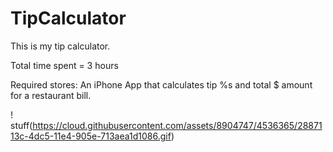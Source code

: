 TipCalculator
=============

This is my tip calculator. 

Total time spent = 3 hours

Required stores:
An iPhone App that calculates tip %s and total $ amount for a restaurant bill.


! stuff(https://cloud.githubusercontent.com/assets/8904747/4536365/2887113c-4dc5-11e4-905e-713aea1d1086.gif)


